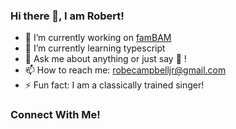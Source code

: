 ### Hi there 👋, I am Robert!

<!--
**robecampbelljr/robecampbelljr** is a ✨ _special_ ✨ repository because its `README.md` (this file) appears on your GitHub profile.

Here are some ideas to get you started:
-->

- 🔭 I’m currently working on [famBAM]
- 🌱 I’m currently learning typescript
- 💬 Ask me about anything or just say 👋 !
- 📫 How to reach me: robecampbelljr@gmail.com
- ⚡ Fun fact: I am a classically trained singer!

### Connect With Me!


[famBAM]: https://github.com/robecampbelljr/fambam

